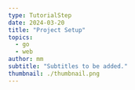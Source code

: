 ```yaml
---
type: TutorialStep
date: 2024-03-20
title: "Project Setup"
topics:
  - go
  - web
author: mm
subtitle: "Subtitles to be added."
thumbnail: ./thumbnail.png
---
```

